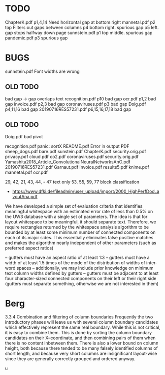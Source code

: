 TODO
====
ChapterK.pdf p1,4,14 Need horizontal gap at bottom right
mannetal.pdf p2 top Filters out gaps between columns
             p4 bottom right. spurious gap
             p5 left. gap stops halfway down page
sunnstein.pdf p1 top middle. spurious gap
pandemic.pdf p3 spurious gap

BUGS
===

sunnstein.pdf Font widths are wrong



OLD TODO
----------
bad gap -> gap overlaps text
recognition.pdf p10 bad gap
ocr.pdf         p1,2  bad gap
invoice.pdf     p2,3 bad gap
coronaviruses.pdf p3 bad gap
Doig.pdf        p4,11,16 bad gap
20190716RES57231.pdf p6,15,16,17,18 bad gap

OLD TODO
--------
Doig.pdf         bad pivot

recognition.pdf  panic: sortX
README.pdf       Error in output PDF
sheep_dogs.pdf
bare.pdf
sunstein.pdf
ChapterK.pdf
security.orig.pdf
privacy.pdf
cloud.pdf
co2.pdf
coronaviruses.pdf
security.orig.pdf
Yamashita2018_Article_ConvolutionalNeuralNetworksAnO.pdf
20190716RES57231.pdf
Garnaut.pdf
invoice.pdf
results5.pdf
knime.pdf
mannetal.pdf
ocr.pdf


29, 42, 21, 43, 44, - 47 text only
53, 55, 59, 77 block classification

* https://www.dfki.de/fileadmin/user_upload/import/2000_HighPerfDocLayoutAna.pdf

We have developed a simple set of evaluation criteria
that identifies meaningful whitespace with an
estimated error rate of less than 0.5% on the UW3
database with a single set of parameters. The idea
is that for layout whitespace to be meaningful, it
should separate text. Therefore, we require rectangles
returned by the whitespace analysis algorithm
to be bounded by at least some minimum number
of connected components on each of its major sides.
This essentially eliminates false positive matches and
makes the algorithm nearly independent of other parameters
(such as preferred aspect ratios)


– gutters must have an aspect ratio of at least 1:3
– gutters must have a width of at least 1.5 times of the mode of the distribution of widths of inter-word spaces
– additionally, we may include prior knowledge on minimum text column widths defined by gutters
– gutters must be adjacent to at least four character-sized connected components on their left or
their right side (gutters must separate something, otherwise we are not interested in them)

Berg
====
3.3.4 Combination and filtering of column boundaries
Frequently the two introductory phases will leave us with several column boundary
candidates which effectively represent the same real boundary. While this is not critical,
it is easy to combine them. This is done by sorting the column boundary candidates
on their X–coordinate, and then combining pairs of them when there is no content
inbetween them. There is also a lower bound on column height, both because there
tended to be many falsely identified columns of short length, and because very short
columns are insignificant layout-wise since they are generally correctly grouped and
ordered anyway.


u
